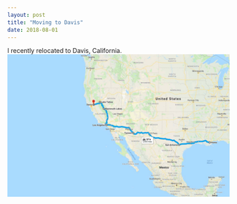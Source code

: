 ```yaml
---
layout: post
title: "Moving to Davis"
date: 2018-08-01
---
```

I recently relocated to Davis, California. 
![road trip](/images/Road_trip.jpg)
